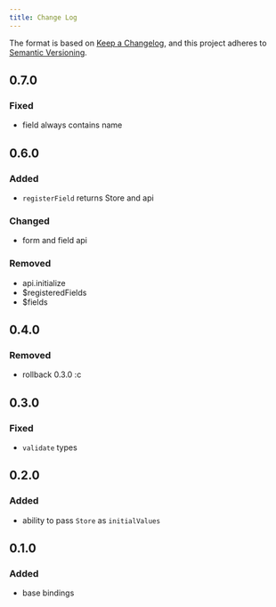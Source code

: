 ```yaml
---
title: Change Log
---
```


The format is based on [Keep a Changelog](https://keepachangelog.com/en/1.0.0/),
and this project adheres to [Semantic Versioning](http://semver.org).

## 0.7.0

### Fixed

- field always contains name

## 0.6.0

### Added

- `registerField` returns Store and api

### Changed

- form and field api

### Removed

- api.initialize
- $registeredFields
- $fields

## 0.4.0

### Removed

- rollback 0.3.0 :c

## 0.3.0

### Fixed

- `validate` types 

## 0.2.0

### Added

- ability to pass `Store` as `initialValues`

## 0.1.0

### Added

- base bindings
